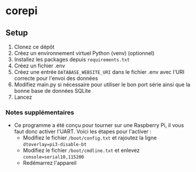 # corepi

## Setup

1. Clonez ce dépôt
2. Créez un environnement virtuel Python (venv) (optionnel)
3. Installez les packages depuis `requirements.txt`
4. Créez un fichier .env
5. Créez une entrée `DATABASE_WEBSITE_URI` dans le fichier .env avec l'URI correcte pour l'envoi des données
6. Modifiez main.py si nécessaire pour utiliser le bon port série ainsi que la bonne base de données SQLite
7. Lancez

### Notes supplémentaires

- Ce programme a été conçu pour tourner sur une Raspberry Pi, il vous faut donc activer l'UART. Voici les étapes pour l'activer :
  - Modifiez le fichier `/boot/config.txt` et rajoutez la ligne `dtoverlay=pi3-disable-bt`
  - Modifiez le fichier `/boot/cmdline.txt` et enlevez `console=serial10,115200`
  - Redémarrez l'appareil

